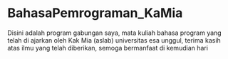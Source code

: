 # BahasaPemrograman_KaMia
Disini adalah program gabungan saya, mata kuliah bahasa program yang telah di ajarkan oleh Kak Mia (aslab) universitas esa unggul, terima kasih atas ilmu yang telah diberikan, semoga bermanfaat di kemudian hari
